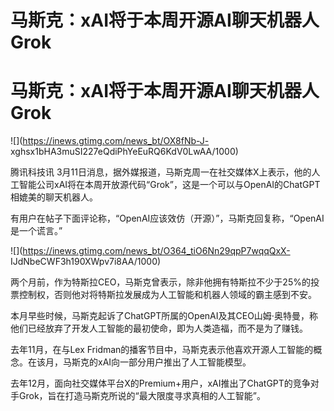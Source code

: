 # 马斯克：xAI将于本周开源AI聊天机器人Grok

# 马斯克：xAI将于本周开源AI聊天机器人Grok

![](https://inews.gtimg.com/news_bt/OX8fNb-J-
xghsx1bHA3muSI227eQdiPhYeEuRQ6KdV0LwAA/1000)

腾讯科技讯
3月11日消息，据外媒报道，马斯克周一在社交媒体X上表示，他的人工智能公司xAI将在本周开放源代码“Grok”，这是一个可以与OpenAI的ChatGPT相媲美的聊天机器人。

有用户在帖子下面评论称，“OpenAI应该效仿（开源）”，马斯克回复称，“OpenAI是一个谎言。”

![](https://inews.gtimg.com/news_bt/O364_tiO6Nn29qpP7wqqQxX-
IJdNbeCWF3h190XWpv7i8AA/1000)

两个月前，作为特斯拉CEO，马斯克曾表示，除非他拥有特斯拉不少于25%的投票控制权，否则他对将特斯拉发展成为人工智能和机器人领域的霸主感到不安。

本月早些时候，马斯克起诉了ChatGPT所属的OpenAI及其CEO山姆·奥特曼，称他们已经放弃了开发人工智能的最初使命，即为人类造福，而不是为了赚钱。

去年11月，在与Lex Fridman的播客节目中，马斯克表示他喜欢开源人工智能的概念。在该月，马斯克的xAI向一部分用户推出了人工智能模型。

去年12月，面向社交媒体平台X的Premium+用户，xAI推出了ChatGPT的竞争对手Grok，旨在打造马斯克所说的“最大限度寻求真相的人工智能”。


